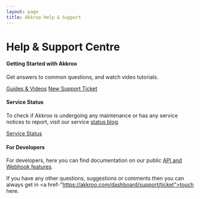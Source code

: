 ```yaml
---
layout: page
title: Akkroo Help & Support
---
```


# Help & Support Centre


#### Getting Started with Akkroo

Get answers to common questions, and watch video tutorials.

<p><a href="/customers" class="feature-button next">Guides &amp; Videos</a> <a href="https://akkroo.com/dashboard/support/ticket" class="feature-button">New Support Ticket</a></p>


#### Service Status


To check if Akkroo is undergoing any maintenance or has any service notices to report, visit our service [status blog](https://status.akkroo.com/).

<p><a href="http://status.akkroo.com/" class="feature-button new-window">Service Status</a></p>


#### For Developers


For developers, here you can find documentation on our public [API and Webhook features](/developers).

If you have any other questions, suggestions or comments then you can always get in <a href-"https://akkroo.com/dashboard/support/ticket">touch here</a>.